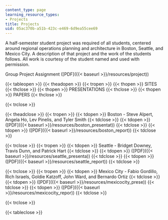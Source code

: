 ```yaml
---
content_type: page
learning_resource_types:
- Projects
title: Projects
uid: 05ac370b-a51b-423c-e469-6d9ea55cee69
---
```


A half-semester student project was required of all students, centered around regional operations planning and architecture in Boston, Seattle, and Mexico City. A description of that project and the work of the students follows. All work is courtesy of the student named and used with permission.

Group Project Assignment ([PDF]({{< baseurl >}}/resources/project))

{{< tableopen >}}
{{< theadopen >}}
{{< tropen >}}
{{< thopen >}}
SITES
{{< thclose >}}
{{< thopen >}}
PRESENTATIONS
{{< thclose >}}
{{< thopen >}}
PAPERS
{{< thclose >}}

{{< trclose >}}

{{< theadclose >}}
{{< tropen >}}
{{< tdopen >}}
Boston - Steve Alpert, Angela Ho, Lev Pinelis, and Tyler Smith
{{< tdclose >}}
{{< tdopen >}}
([PDF]({{< baseurl >}}/resources/boston_presentat))
{{< tdclose >}}
{{< tdopen >}}
([PDF]({{< baseurl >}}/resources/boston_report))
{{< tdclose >}}

{{< trclose >}}
{{< tropen >}}
{{< tdopen >}}
Seattle - Bridget Downey, Travis Dunn, and Patrick Hart
{{< tdclose >}}
{{< tdopen >}}
([PDF]({{< baseurl >}}/resources/seattle_presenta))
{{< tdclose >}}
{{< tdopen >}}
([PDF]({{< baseurl >}}/resources/seattle_report))
{{< tdclose >}}

{{< trclose >}}
{{< tropen >}}
{{< tdopen >}}
Mexico City - Fabio Gordillo, Rich Israels, Goldie Katzoff, John Ward, and Bernardo Ortiz
{{< tdclose >}}
{{< tdopen >}}
([PDF]({{< baseurl >}}/resources/mexicocity_prese))
{{< tdclose >}}
{{< tdopen >}}
([PDF]({{< baseurl >}}/resources/mexicocity_repor))
{{< tdclose >}}

{{< trclose >}}

{{< tableclose >}}